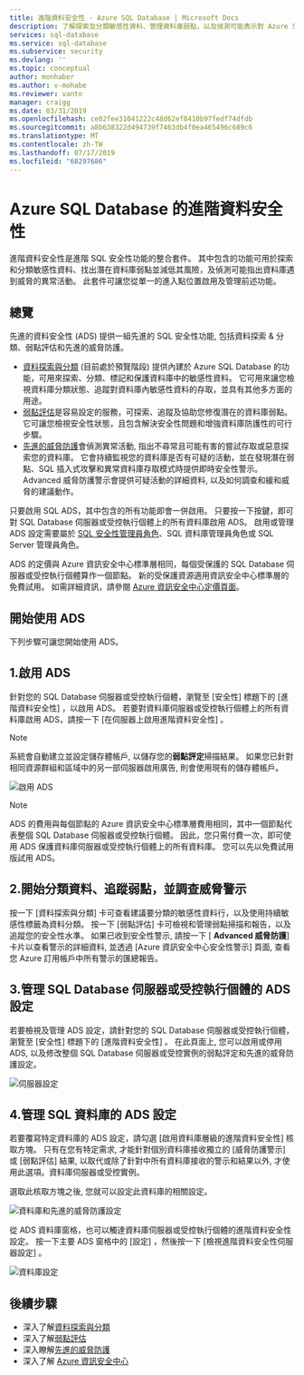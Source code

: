 ```yaml
---
title: 進階資料安全性 - Azure SQL Database | Microsoft Docs
description: 了解探索及分類敏感性資料、管理資料庫弱點，以及偵測可能表示對 Azure SQL 資料庫有威脅之異常活動的功能。
services: sql-database
ms.service: sql-database
ms.subservice: security
ms.devlang: ''
ms.topic: conceptual
author: monhaber
ms.author: v-mohabe
ms.reviewer: vanto
manager: craigg
ms.date: 03/31/2019
ms.openlocfilehash: ce02fee31041222c48d62ef8410b97fedf74dfdb
ms.sourcegitcommit: a8b638322d494739f7463db4f0ea465496c689c6
ms.translationtype: MT
ms.contentlocale: zh-TW
ms.lasthandoff: 07/17/2019
ms.locfileid: "68297686"
---
```

# <a name="advanced-data-security-for-azure-sql-database"></a>Azure SQL Database 的進階資料安全性

進階資料安全性是進階 SQL 安全性功能的整合套件。 其中包含的功能可用於探索和分類敏感性資料、找出潛在資料庫弱點並減低其風險，及偵測可能指出資料庫遇到威脅的異常活動。 此套件可讓您從單一的進入點位置啟用及管理前述功能。

## <a name="overview"></a>總覽

先進的資料安全性 (ADS) 提供一組先進的 SQL 安全性功能, 包括資料探索 & 分類、弱點評估和先進的威脅防護。

- [資料探索與分類](sql-database-data-discovery-and-classification.md) (目前處於預覽階段) 提供內建於 Azure SQL Database 的功能，可用來探索、分類、標記和保護資料庫中的敏感性資料。 它可用來讓您檢視資料庫分類狀態、追蹤對資料庫內敏感性資料的存取，並具有其他多方面的用途。
- [弱點評估](sql-vulnerability-assessment.md)是容易設定的服務，可探索、追蹤及協助您修復潛在的資料庫弱點。 它可讓您檢視安全性狀態，且包含解決安全性問題和增強資料庫防護性的可行步驟。
- [先進的威脅防護](sql-database-threat-detection-overview.md)會偵測異常活動, 指出不尋常且可能有害的嘗試存取或惡意探索您的資料庫。 它會持續監視您的資料庫是否有可疑的活動，並在發現潛在弱點、SQL 插入式攻擊和異常資料庫存取模式時提供即時安全性警示。 Advanced 威脅防護警示會提供可疑活動的詳細資料, 以及如何調查和緩和威脅的建議動作。

只要啟用 SQL ADS，其中包含的所有功能即會一併啟用。 只要按一下按鍵，即可對 SQL Database 伺服器或受控執行個體上的所有資料庫啟用 ADS。 啟用或管理 ADS 設定需要屬於 [SQL 安全性管理員角色](https://docs.microsoft.com/azure/role-based-access-control/built-in-roles#sql-security-manager)、SQL 資料庫管理員角色或 SQL Server 管理員角色。 

ADS 的定價與 Azure 資訊安全中心標準層相同，每個受保護的 SQL Database 伺服器或受控執行個體算作一個節點。 新的受保護資源適用資訊安全中心標準層的免費試用。 如需詳細資訊，請參閱 [Azure 資訊安全中心定價頁面](https://azure.microsoft.com/pricing/details/security-center/)。

## <a name="getting-started-with-ads"></a>開始使用 ADS

下列步驟可讓您開始使用 ADS。

## <a name="1-enable-ads"></a>1.啟用 ADS

針對您的 SQL Database 伺服器或受控執行個體，瀏覽至 [安全性]  標題下的 [進階資料安全性]  ，以啟用 ADS。 若要對資料庫伺服器或受控執行個體上的所有資料庫啟用 ADS，請按一下 [在伺服器上啟用進階資料安全性]  。

> [!NOTE]
> 系統會自動建立並設定儲存體帳戶, 以儲存您的**弱點評定**掃描結果。 如果您已針對相同資源群組和區域中的另一部伺服器啟用廣告, 則會使用現有的儲存體帳戶。

![啟用 ADS](./media/sql-advanced-protection/enable_ads.png) 

> [!NOTE]
> ADS 的費用與每個節點的 Azure 資訊安全中心標準層費用相同，其中一個節點代表整個 SQL Database 伺服器或受控執行個體。 因此，您只需付費一次，即可使用 ADS 保護資料庫伺服器或受控執行個體上的所有資料庫。 您可以先以免費試用版試用 ADS。

## <a name="2-start-classifying-data-tracking-vulnerabilities-and-investigating-threat-alerts"></a>2.開始分類資料、追蹤弱點，並調查威脅警示

按一下 [資料探索與分類]  卡可查看建議要分類的敏感性資料行，以及使用持續敏感性標籤為資料分類。 按一下 [弱點評估]  卡可檢視和管理弱點掃描和報告，以及追蹤您的安全性水準。 如果已收到安全性警示, 請按一下 [ **Advanced 威脅防護**] 卡片以查看警示的詳細資料, 並透過 [Azure 資訊安全中心安全性警示] 頁面, 查看您 Azure 訂用帳戶中所有警示的匯總報告。

## <a name="3-manage-ads-settings-on-your-sql-database-server-or-managed-instance"></a>3.管理 SQL Database 伺服器或受控執行個體的 ADS 設定

若要檢視及管理 ADS 設定，請針對您的 SQL Database 伺服器或受控執行個體，瀏覽至 [安全性]  標題下的 [進階資料安全性]  。 在此頁面上, 您可以啟用或停用 ADS, 以及修改整個 SQL Database 伺服器或受控實例的弱點評定和先進的威脅防護設定。

![伺服器設定](./media/sql-advanced-protection/server_settings.png) 

## <a name="4-manage-ads-settings-for-a-sql-database"></a>4.管理 SQL 資料庫的 ADS 設定

若要覆寫特定資料庫的 ADS 設定，請勾選 [啟用資料庫層級的進階資料安全性]  核取方塊。 只有在您有特定需求, 才能針對個別資料庫接收獨立的 [威脅防護警示] 或 [弱點評估] 結果, 以取代或除了針對中所有資料庫接收的警示和結果以外, 才使用此選項。資料庫伺服器或受控實例。

選取此核取方塊之後, 您就可以設定此資料庫的相關設定。
 
![資料庫和先進的威脅防護設定](./media/sql-advanced-protection/database_threat_detection_settings.png) 

從 ADS 資料庫窗格，也可以觸達資料庫伺服器或受控執行個體的進階資料安全性設定。 按一下主要 ADS 窗格中的 [設定]  ，然後按一下 [檢視進階資料安全性伺服器設定]  。 

![資料庫設定](./media/sql-advanced-protection/database_settings.png) 

## <a name="next-steps"></a>後續步驟 

- 深入了解[資料探索與分類](sql-database-data-discovery-and-classification.md) 
- 深入了解[弱點評估](sql-vulnerability-assessment.md) 
- 深入瞭解[先進的威脅防護](sql-database-threat-detection.md)
- 深入了解 [Azure 資訊安全中心](https://docs.microsoft.com/azure/security-center/security-center-intro)

